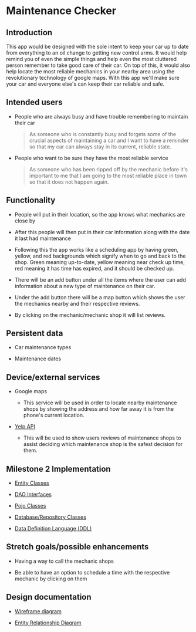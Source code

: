 # Maintenance Checker

## Introduction

This app would be designed with the sole intent to keep your car up to date from everything to an oil change to getting new control arms. It would help remind you of even the simple things and help even the most cluttered person remember to take good care of their car. On top of this, it would also help locate the most reliable mechanics in your nearby area using the revolutionary technology of google maps. With this app we'll make sure your car and everyone else's can keep their car reliable and safe. 

## Intended users

* People who are always busy and have trouble remembering to maintain their car

    > As someone who is constantly busy and forgets some of the crucial aspects of maintaining a car and I want to have a reminder so that my car can always stay in its current, reliable state. 

* People who want to be sure they have the most reliable service 

    > As someone who has been ripped off by the mechanic before it's important to me that I am going to the most reliable place in town so that it does not happen again.

## Functionality

* People will put in their location, so the app knows what mechanics are close by 

* After this people will then put in their car information along with the date it last had maintenance
 
* Following this the app works like a scheduling app by having green, yellow, and red backgrounds which signify when to go and back to the shop. Green meaning up-to-date, yellow meaning near check up time, red meaning it has time has expired, and it should be checked up.
  
* There will be an add button under all the items where the user can add information about a new type of maintenance on their car.

* Under the add button there will be a map button which shows the user the mechanics nearby and their respective reviews.

* By clicking on the mechanic/mechanic shop it will list reviews. 

## Persistent data

* Car maintenance types 

* Maintenance dates
    
## Device/external services

* Google maps 

    * This service will be used in order to locate nearby maintenance shops by showing the address and how far away it is from the phone's current location.
     
* [Yelp API](https://www.yelp.com/developers/documentation/v3/get_started)

    * This will be used to show users reviews of maintenance shops to assist deciding which maintenance shop is the safest decision for them. 

## Milestone 2 Implementation 

* [Entity Classes](https://github.com/apreston26/maintence-checker/tree/master/app/src/main/java/edu/cnm/deepdive/maintaincechecker/model/entity)

* [DAO Interfaces](https://github.com/apreston26/maintence-checker/tree/master/app/src/main/java/edu/cnm/deepdive/maintaincechecker/model/dao)

* [Pojo Classes](https://github.com/apreston26/maintence-checker/tree/master/app/src/main/java/edu/cnm/deepdive/maintaincechecker/model/pojo)

* [Database/Repository Classes](https://github.com/apreston26/maintence-checker/tree/master/app/src/main/java/edu/cnm/deepdive/maintaincechecker/service)

* [Data Definition Language (DDL)](ddl.md)



## Stretch goals/possible enhancements 

* Having a way to call the mechanic shops

* Be able to have an option to schedule a time with the respective mechanic by clicking on them

## Design documentation

* [Wireframe diagram](wireframe.md)

* [Entity Relationship Diagram](ERD.md)